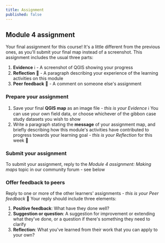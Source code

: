 ```yaml
---
title: Assignment 
published: false
---
```


## Module 4 assignment

Your final assignment for this course!  It's a little different from the previous ones, as you'll submit your final map instead of a screenshot.  This assignment includes the usual three parts:
1. **Evidence** :information_source: - A screenshot of QGIS showing your progress
2. **Reflection** :thought_balloon: - A paragraph describing your experience of the learning activities on this module
3. **Peer feedback** :speech_balloon: - A comment on someone else's assignment

### Prepare your assignment

1. Save your final **QGIS map** as an image file - *this is your Evidence* :information_source:  You can use your own field data, or choose whichever of the gibbon case study datasets you wish to show
2. Write a paragraph stating the **message** of your assignment map, and briefly describing how this module's activities have contributed to progress towards your learning goal - *this is your Reflection* for this week :thought_balloon:

### Submit your assignment
To submit your assignment, reply to the *Module 4 assignment: Making maps* topic in our community forum - see below

### Offer feedback to peers
Reply to one or more of the other learners' assignments - *this is your Peer feedback* :speech_balloon:  Your reply should include three elements:
1. **Positive feedback**: What have they done well?
2. **Suggestion or question**: A suggestion for improvement or extending what they've done, or a question if there's something they need to clarify
3. **Reflection**: What you've learned from their work that you can apply to your own?

<div id='discourse-comments'></div>

<script type="text/javascript">
  window.DiscourseEmbed = { discourseUrl: 'https://community.verdantlearn.org/', topicId: 810 };

  (function() {
    var d = document.createElement('script'); d.type = 'text/javascript'; d.async = true;
    d.src = window.DiscourseEmbed.discourseUrl + 'javascripts/embed.js';
    (document.getElementsByTagName('head')[0] || document.getElementsByTagName('body')[0]).appendChild(d);
  })();
</script>

